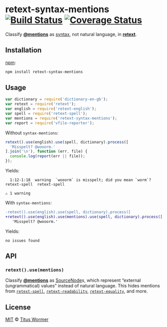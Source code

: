 # retext-syntax-mentions [![Build Status][travis-badge]][travis] [![Coverage Status][codecov-badge]][codecov]

Classify [**@mentions**](https://github.com/blog/821) as
[syntax][source], not natural language, in [**retext**][retext].

## Installation

[npm][]:

```bash
npm install retext-syntax-mentions
```

## Usage

```javascript
var dictionary = require('dictionary-en-gb');
var retext = require('retext');
var english = require('retext-english');
var spell = require('retext-spell');
var mentions = require('retext-syntax-mentions');
var report = require('vfile-reporter');
```

Without `syntax-mentions`:

```js
retext().use(english).use(spell, dictionary).process([
  'Misspelt? @wooorm.'
].join('\n'), function (err, file) {
  console.log(report(err || file));
});
```

Yields:

```text
  1:12-1:18  warning  `wooorm` is misspelt; did you mean `worm`?  retext-spell  retext-spell

⚠ 1 warning
```

With `syntax-mentions`:

```diff
-retext().use(english).use(spell, dictionary).process([
+retext().use(english).use(mentions).use(spell, dictionary).process([
   'Misspelt? @wooorm.'
```

Yields:

```text
no issues found
```

## API

### `retext().use(mentions)`

Classify [**@mentions**](https://github.com/blog/821) as
[SourceNode][source]s, which represent “external (ungrammatical) values”
instead of natural language.  This hides mentions from [`retext-spell`][spell],
[`retext-readability`][readability], [`retext-equality`][equality], and more.

## License

[MIT][license] © [Titus Wormer][author]

<!-- Definitions -->

[travis-badge]: https://img.shields.io/travis/wooorm/retext-syntax-mentions.svg

[travis]: https://travis-ci.org/wooorm/retext-syntax-mentions

[codecov-badge]: https://img.shields.io/codecov/c/github/wooorm/retext-syntax-mentions.svg

[codecov]: https://codecov.io/github/wooorm/retext-syntax-mentions

[npm]: https://docs.npmjs.com/cli/install

[license]: LICENSE

[author]: http://wooorm.com

[retext]: https://github.com/wooorm/retext

[source]: https://github.com/wooorm/nlcst#source

[spell]: https://github.com/wooorm/retext-spell

[readability]: https://github.com/wooorm/retext-readability

[equality]: https://github.com/wooorm/retext-equality

